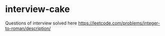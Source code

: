 # interview-cake

Questions of interview solved here
https://leetcode.com/problems/integer-to-roman/description/
